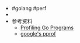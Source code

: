 - #golang #perf
-
- 参考资料
	- [Profiling Go Programs](https://go.dev/blog/pprof)
	- [google's pprof](https://github.com/google/pprof/blob/master/doc/README.md)